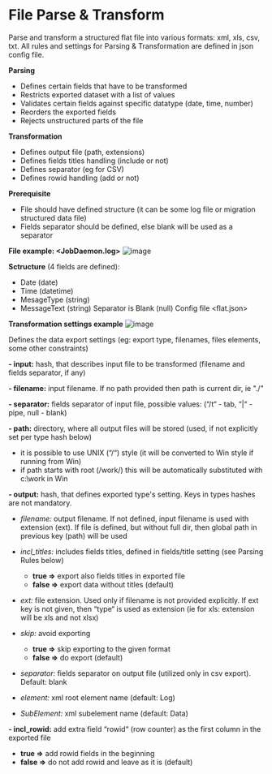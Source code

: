 # File Parse & Transform

Parse and transform a structured flat file into various formats: xml, xls, csv, txt.
All rules and settings for Parsing & Transformation are defined in json config file.

**Parsing**
- Defines certain fields that have to be transformed
- Restricts exported dataset with a list of values
- Validates certain fields against specific datatype (date, time, number)
- Reorders the exported fields
- Rejects unstructured parts of the file

**Transformation**
- Defines output file (path, extensions)
- Defines fields titles handling (include or not)
- Defines separator (eg for CSV)
- Defines rowid handling (add or not)

**Prerequisite**
- File should have defined structure (it can be some log file or migration structured data file)
- Fields separator should be defined, else blank will be used as a separator

**File example: <JobDaemon.log>**
![image](https://user-images.githubusercontent.com/80430638/221964288-662047b3-5ecb-4ffd-9ea8-0fc978ab005b.png)

**Sctructure**
(4 fields are defined):
 - Date (date)
 - Time (datetime)
 - MesageType (string)
 - MessageText (string)
Separator is Blank (null)
Config file <flat.json>

**Transformation settings example**
![image](https://user-images.githubusercontent.com/80430638/221964664-07f0d22c-00ff-4f68-bb2d-f2a434caf183.png)

Defines the data export settings (eg: export type, filenames, files elements, some other constraints)

**- input:** hash, that describes input file to be transformed (filename and fields separator, if any)

**- filename:** input filename. If no path provided then path is current dir, ie "./"

**- separator:** fields separator of input file, possible values: (“/t“ - tab, “|“ - pipe, null - blank)

**- path:** directory, where all output files will be stored (used, if not explicitly set per type hash below)
 - it is possible to use UNIX (“/“) style (it will be converted to Win style if running from Win)
 - if path starts with root (/work/) this will be automatically substituted with c:\work in Win
 
**- output:** hash, that defines exported type's setting. Keys in types hashes are not mandatory.
 
 - *filename:* output filename. If not defined, input filename is used with extension (ext). If file is defined, but without full dir, then global path in previous key (path) will be used
 
 - *incl_titles:* includes fields titles, defined in fields/title setting (see Parsing Rules below) 
   - **true =>** export also fields titles in exported file
   - **false =>** export data without titles (default)
 
 - *ext:* file extension. Used only if filename is not provided explicitly. If ext key is not given, then “type“ is used as extension (ie for xls: extension will be xls and not xlsx)
 
 - *skip:* avoid exporting
   - **true =>** skip exporting to the given format
   - **false =>** do export (default)
 
 - *separator:* fields separator on output file (utilized only in csv export). Default: blank
 
 - *element:* xml root element name (default: Log)
 
 - *SubElement:* xml subelement name (default: Data)

**- incl_rowid:** add extra field “rowid“ (row counter) as the first column in the exported file
   - **true =>** add rowid fields in the beginning
   - **false =>** do not add rowid and leave as it is (default)
